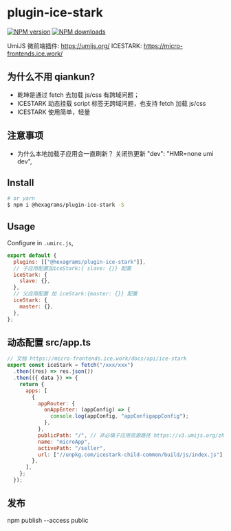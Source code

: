 # plugin-ice-stark

[![NPM version](https://img.shields.io/npm/v/plugin-ice-stark.svg?style=flat)](https://www.npmjs.com/package/@hexagrams/plugin-ice-stark)
[![NPM downloads](http://img.shields.io/npm/dm/plugin-ice-stark.svg?style=flat)](https://www.npmjs.com/package/@hexagrams/plugin-ice-stark)

UmiJS 微前端插件: https://umijs.org/
ICESTARK: https://micro-frontends.ice.work/

## 为什么不用 qiankun?

- 乾坤是通过 fetch 去加载 js/css 有跨域问题；
- ICESTARK 动态挂载 script 标签无跨域问题，也支持 fetch 加载 js/css
- ICESTARK 使用简单，轻量

## 注意事项

- 为什么本地加载子应用会一直刷新？ 关闭热更新 "dev": "HMR=none umi dev",

## Install

```bash
# or yarn
$ npm i @hexagrams/plugin-ice-stark -S
```

## Usage

Configure in `.umirc.js`,

```js
export default {
  plugins: [["@hexagrams/plugin-ice-stark"]],
  // 子应用配置加iceStark:{ slave: {}} 配置
  iceStark: {
    slave: {},
  },
  // 父应用配置 加 iceStark:{master: {}} 配置
  iceStark: {
    master: {},
  },
};
```

## 动态配置 src/app.ts

```js
// 文档 https://micro-frontends.ice.work/docs/api/ice-stark
export const iceStark = fetch("/xxx/xxx")
  .then((res) => res.json())
  .then(({ data }) => {
    return {
      apps: [
        {
          appRouter: {
            onAppEnter: (appConfig) => {
              console.log(appConfig, "appConfigappConfig");
            },
          },
          publicPath: "/", // 非必填子应用资源路径 https://v3.umijs.org/zh-CN/config#publicpath
          name: "microApp",
          activePath: "/seller",
          url: ["//unpkg.com/icestark-child-common/build/js/index.js"],
        },
      ],
    };
  });
```

## 发布

npm publish --access public
